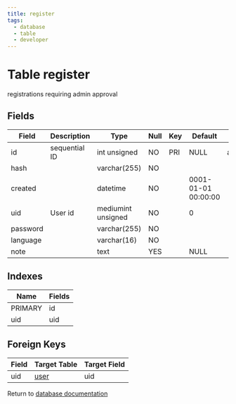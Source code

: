 ```yaml
---
title: register
tags:
  - database
  - table
  - developer
---
```

# Table register

registrations requiring admin approval

## Fields

| Field    | Description   | Type               | Null | Key | Default             | Extra          |
| -------- | ------------- | ------------------ | ---- | --- | ------------------- | -------------- |
| id       | sequential ID | int unsigned       | NO   | PRI | NULL                | auto_increment |
| hash     |               | varchar(255)       | NO   |     |                     |                |
| created  |               | datetime           | NO   |     | 0001-01-01 00:00:00 |                |
| uid      | User id       | mediumint unsigned | NO   |     | 0                   |                |
| password |               | varchar(255)       | NO   |     |                     |                |
| language |               | varchar(16)        | NO   |     |                     |                |
| note     |               | text               | YES  |     | NULL                |                |

## Indexes

| Name    | Fields   |
| ------- | -------- |
| PRIMARY | id       |
| uid     | uid      |

## Foreign Keys

| Field | Target Table         | Target Field |
| ----- | -------------------- | ------------ |
| uid   | [user](./db_user.md) | uid          |

Return to [database documentation](./index.md)
